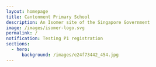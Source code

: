 ```yaml
---
layout: homepage
title: Cantonment Primary School
description: An Isomer site of the Singapore Government
image: /images/isomer-logo.svg
permalink: /
notification: Testing P1 registration
sections:
  - hero:
      background: /images/e24f73442_454.jpg
---
```

